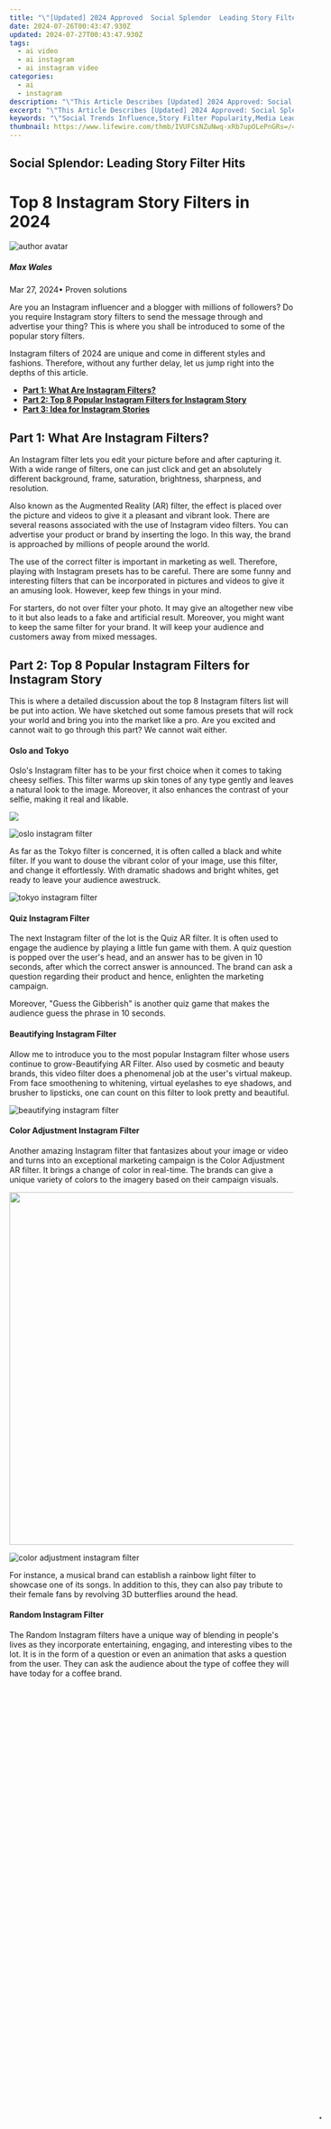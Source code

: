 ```yaml
---
title: "\"[Updated] 2024 Approved  Social Splendor  Leading Story Filter Hits\""
date: 2024-07-26T00:43:47.930Z
updated: 2024-07-27T00:43:47.930Z
tags:
  - ai video
  - ai instagram
  - ai instagram video
categories:
  - ai
  - instagram
description: "\"This Article Describes [Updated] 2024 Approved: Social Splendor: Leading Story Filter Hits\""
excerpt: "\"This Article Describes [Updated] 2024 Approved: Social Splendor: Leading Story Filter Hits\""
keywords: "\"Social Trends Influence,Story Filter Popularity,Media Leadership Stories,Significant Narrative Impact,Top Story Sensation,High-Impact Stories,Major Narratives Dominance\""
thumbnail: https://www.lifewire.com/thmb/IVUFCsNZuNwq-xRb7upOLePnGRs=/400x300/filters:no_upscale():max_bytes(150000):strip_icc()/GettyImages-535072327-57b25f5d3df78cd39c8469c6.jpg
---
```


## Social Splendor: Leading Story Filter Hits

# Top 8 Instagram Story Filters in 2024

![author avatar](https://images.wondershare.com/filmora/article-images/max-wales-author.jpg)

##### Max Wales

 Mar 27, 2024• Proven solutions

Are you an Instagram influencer and a blogger with millions of followers? Do you require Instagram story filters to send the message through and advertise your thing? This is where you shall be introduced to some of the popular story filters.

Instagram filters of 2024 are unique and come in different styles and fashions. Therefore, without any further delay, let us jump right into the depths of this article.

* [**Part 1: What Are Instagram Filters?**](#part1)
* [**Part 2: Top 8 Popular Instagram Filters for Instagram Story**](#part2)
* [**Part 3: Idea for Instagram Stories**](#part3)

## Part 1: What Are Instagram Filters?

An Instagram filter lets you edit your picture before and after capturing it. With a wide range of filters, one can just click and get an absolutely different background, frame, saturation, brightness, sharpness, and resolution.

Also known as the Augmented Reality (AR) filter, the effect is placed over the picture and videos to give it a pleasant and vibrant look. There are several reasons associated with the use of Instagram video filters. You can advertise your product or brand by inserting the logo. In this way, the brand is approached by millions of people around the world.

The use of the correct filter is important in marketing as well. Therefore, playing with Instagram presets has to be careful. There are some funny and interesting filters that can be incorporated in pictures and videos to give it an amusing look. However, keep few things in your mind.

For starters, do not over filter your photo. It may give an altogether new vibe to it but also leads to a fake and artificial result. Moreover, you might want to keep the same filter for your brand. It will keep your audience and customers away from mixed messages.

## Part 2: Top 8 Popular Instagram Filters for Instagram Story

This is where a detailed discussion about the top 8 Instagram filters list will be put into action. We have sketched out some famous presets that will rock your world and bring you into the market like a pro. Are you excited and cannot wait to go through this part? We cannot wait either.

#### Oslo and Tokyo

Oslo's Instagram filter has to be your first choice when it comes to taking cheesy selfies. This filter warms up skin tones of any type gently and leaves a natural look to the image. Moreover, it also enhances the contrast of your selfie, making it real and likable.

<!-- affiliate ads begin -->
<a href="https://secure.2checkout.com/order/checkout.php?PRODS=45152835&QTY=1&AFFILIATE=108875&CART=1"><img src="https://download.terabyteunlimited.com/banners/ad_800x450_d.jpg" border="0"></a>
<!-- affiliate ads end -->
![oslo instagram filter](https://images.wondershare.com/filmora/article-images/2021/popular-instagram-story-filters-1.jpg)

As far as the Tokyo filter is concerned, it is often called a black and white filter. If you want to douse the vibrant color of your image, use this filter, and change it effortlessly. With dramatic shadows and bright whites, get ready to leave your audience awestruck.

![tokyo instagram filter](https://images.wondershare.com/filmora/article-images/2021/popular-instagram-story-filters-2.jpg)

#### Quiz Instagram Filter

The next Instagram filter of the lot is the Quiz AR filter. It is often used to engage the audience by playing a little fun game with them. A quiz question is popped over the user's head, and an answer has to be given in 10 seconds, after which the correct answer is announced. The brand can ask a question regarding their product and hence, enlighten the marketing campaign.

Moreover, "Guess the Gibberish" is another quiz game that makes the audience guess the phrase in 10 seconds.

#### Beautifying Instagram Filter

Allow me to introduce you to the most popular Instagram filter whose users continue to grow-Beautifying AR Filter. Also used by cosmetic and beauty brands, this video filter does a phenomenal job at the user's virtual makeup. From face smoothening to whitening, virtual eyelashes to eye shadows, and brusher to lipsticks, one can count on this filter to look pretty and beautiful.

![beautifying instagram filter](https://images.wondershare.com/filmora/article-images/2021/popular-instagram-story-filters-4.jpg)

#### Color Adjustment Instagram Filter

Another amazing Instagram filter that fantasizes about your image or video and turns into an exceptional marketing campaign is the Color Adjustment AR filter. It brings a change of color in real-time. The brands can give a unique variety of colors to the imagery based on their campaign visuals.

<!-- affiliate ads begin -->
<a href="https://electronicx.pxf.io/c/5597632/1872496/14483" target="_top" id="1872496"><img src="//a.impactradius-go.com/display-ad/14483-1872496" border="0" alt="" width="750" height="625"/></a><img height="0" width="0" src="https://imp.pxf.io/i/5597632/1872496/14483" style="position:absolute;visibility:hidden;" border="0" />
<!-- affiliate ads end -->
![color adjustment instagram filter](https://images.wondershare.com/filmora/article-images/2021/popular-instagram-story-filters-5.jpg)

For instance, a musical brand can establish a rainbow light filter to showcase one of its songs. In addition to this, they can also pay tribute to their female fans by revolving 3D butterflies around the head.

#### Random Instagram Filter

The Random Instagram filters have a unique way of blending in people's lives as they incorporate entertaining, engaging, and interesting vibes to the lot. It is in the form of a question or even an animation that asks a question from the user. They can ask the audience about the type of coffee they will have today for a coffee brand.

<!-- affiliate ads begin -->
<span id="1793213">
					<video width="1080" height="1620" style="cursor:pointer"
           poster="//a.impactradius-go.com/display-clicktoplayimage/1793213.jpeg"
           onclick="if(!this.playClicked){this.play();this.setAttribute('controls',true);this.playClicked=true;}">
	   <source src="//a.impactradius-go.com/display-ad/19135-1793213">
	   <img src="//a.impactradius-go.com/display-clicktoplayimage/1793213.jpeg" style="border: none; height: 100%; width: 100%; object-fit: contain">
	</video>
	<div style="width:1080px;text-align:center"><a href="javascript:window.open(decodeURIComponent('https%3A%2F%2Ftinyland.pxf.io%2Fc%2F5597632%2F1793213%2F19135'), '_blank');void(0);">Click here</a></div>
</span>
<img height="0" width="0" src="https://imp.pxf.io/i/5597632/1793213/19135" style="position:absolute;visibility:hidden;" border="0" />
<!-- affiliate ads end -->
![random instagram filter](https://images.wondershare.com/filmora/article-images/2021/popular-instagram-story-filters-6.jpg)

A Random Instagram filter can access audiences for fun and ask what animated character they are and what country will be their next visit to.

#### Real World Instagram Filter

A Real-World Instagram filter allows the user to show virtual objects in reality. It plays quite an effective role in showcasing products that do not exist in real life. For instance, a brand with some character can be shown in the cameras virtually, and the audience can have access to them from anywhere if they have a camera.

<!-- affiliate ads begin -->
<a href="https://natural-cycles.sjv.io/c/5597632/2072200/17885" target="_top" id="2072200"><img src="//a.impactradius-go.com/display-ad/17885-2072200" border="0" alt="" width="728" height="90"/></a><img height="0" width="0" src="https://imp.pxf.io/i/5597632/2072200/17885" style="position:absolute;visibility:hidden;" border="0" />
<!-- affiliate ads end -->
![real world instagram filter](https://images.wondershare.com/filmora/article-images/2021/popular-instagram-story-filters-7.jpg)

One can also fake own a PS5 using the "Instagram filter of PS5 Box" and make people believe it. It has also contributed to the enhanced demand for PS5.

#### Immersive Instagram Filter

An Immersive Instagram filter has become popular like magic in the last few years. This charming filter lets the user enjoy a 3D virtual scene of their own choice and be a part of it like a pro. The marketing campaign can utilize this filter for their own brand advertisement.

![immersive instagram filter](https://images.wondershare.com/filmora/article-images/2021/popular-instagram-story-filters-8.jpg)

For football players, an Instagram AR Filter for Paris Saint-German Football Club was created that allowed them to wear jerseys and enjoy the virtual environment of the stadium.

#### Melbourne and Lagos

If you are looking for a story filter jack of all trades, Lagos has to be your first choice. It saturates the image without taking its true colors and leaves a grainy effect on the imagery.

<!-- affiliate ads begin -->
<a href="https://secure.2checkout.com/order/checkout.php?PRODS=45152810&QTY=1&AFFILIATE=108875&CART=1"> <img src="https://secure.avangate.com/images/merchant/842ca578342915ccb8ae069595ba7233/products/copy_bootit-ss1_178x139.jpg" border="0">The BootIt Collection covers multi-booting, partitioning, and disk imaging on traditional PC's using the standard BIOS and  newer PC's using UEFI.   The collection includes BootIt Bare Metal (BIBM) for standard BIOS systems and BootIt UEFI (BIU) for UEFI system. 
</a>
<!-- affiliate ads end -->
![lagos instagram filter](https://images.wondershare.com/filmora/article-images/2021/popular-instagram-story-filters-9.jpg)

As for the Melbourne Instagram filter gives a graceful pop of colors to the subject whilst handling the contrast like magic. If you have a dark picture in your gallery, let Melbourne handle it without hassle and nuisance.

<!-- affiliate ads begin -->
<a href="https://secure.2checkout.com/order/checkout.php?PRODS=4709458&QTY=1&AFFILIATE=108875&CART=1"><img src="https://3d-kstudio.com/wp-content/uploads/2019/10/Project-Manager-version-3-1600x900-768x419.jpg" border="0">Project Manager - Asset Browser for 3Ds Max</a>
<!-- affiliate ads end -->
![melbourne instagram filter](https://images.wondershare.com/filmora/article-images/2021/popular-instagram-story-filters-10.jpg)

## Part 3: Idea for Instagram Stories

The market swarms up with different, unique, engaging, and interactive ideas for Instagram stories. In this section, we shall discuss some of them.

Firstly watch the video below to help you find out the ideas for Instagram stories.

If you want more information about the Instagram video effect packs from [Wondershare Filmstock](https://tools.techidaily.com/wondershare/filmora/download/), then keep on reading.

#### Sharing the process and Behind the Scenes

One can share the process of making something. The audience and customers love when they have access to exclusive footage from the factory whilst they prepare their product. Not only this, but the views from behind the scenes also engage a great number of audiences. Allow me to introduce you to Wondershare Filmstock that features video effects incorporated into these ideas to make them lively.

[**Instagram Title Pack**](https://tools.techidaily.com/wondershare/filmora/download/) does the charm by adding customized texts and animated tiles while showing off their brand product and the process. A pack to count on anytime, don't you agree?

[![Download Filmora X Win Version](https://images.wondershare.com/filmora/guide/download-btn-win.jpg) ](https://tools.techidaily.com/wondershare/filmora/download/) [![Download Filmora X Mac Version](https://images.wondershare.com/filmora/guide/download-btn-mac.jpg) ](https://tools.techidaily.com/wondershare/filmora/download/)

#### Brand and Team Introductions

The business is done with the people, and the audience often prefers the brand that keeps its team in the loop. It is an amazing idea to first introduce the brand and answer questions like what it is bringing to the table, the target market, and how you are willing to solve problems. In the same way, the team introduction will also develop an emotional connection with the people.

With [**Instagram Stories Pack Vol1**](https://tools.techidaily.com/wondershare/filmora/download/), you can insert fashionable templates whilst introducing the brand and team. Furthermore, one can swipe up to know more about the company and people working there.

#### Promoting Posts on Stories

Another way to advertise your Instagram-based brand is to share the recent post as a story and hide it with some sticker. This will enhance the curiosity to see the actual post and bring them directly to your Instagram blog.

To do this like a pro, let me present to you [**Instagram Stories Pack Vol2**](https://tools.techidaily.com/wondershare/filmora/download/). This pack permits the user to share their favorite posts and moments from the blog and let the world have a look at them in the most engaging way possible.

<!-- affiliate ads begin -->
<a href="https://appsumo.8odi.net/c/5597632/2068407/7443" target="_top" id="2068407"><img src="//a.impactradius-go.com/display-ad/7443-2068407" border="0" alt="" width="1200" height="600"/></a><img height="0" width="0" src="https://appsumo.8odi.net/i/5597632/2068407/7443" style="position:absolute;visibility:hidden;" border="0" />
<!-- affiliate ads end -->
[![Download Filmora X Win Version](https://images.wondershare.com/filmora/guide/download-btn-win.jpg) ](https://tools.techidaily.com/wondershare/filmora/download/) [![Download Filmora X Mac Version](https://images.wondershare.com/filmora/guide/download-btn-mac.jpg) ](https://tools.techidaily.com/wondershare/filmora/download/)

#### Conclusion

The article encompassed Instagram filters and did a good job at introducing the bloggers to the top 8 popular AR filters. The ideas were also provided that could be used effectively for successful brand advertisement and marketing campaigns. The amazing packs offered by Wondershare Filmstock were also conveyed efficiently.

#### Frequently Asked Questions

* **How do you get different filters on Instagram?**

After you click an image, Instagram takes you to the editing screen, where you can swipe left and right to access the filters.

* **Why can't I find Instagram filters?**

Restart your device, reinstall the Instagram application, clear and cache or free up some RAM if you cannot find filters.

* **How do I search for filters on Instagram?**

Launch the Instagram app and open the camera. Swipe left on the icons located at the bottom of the screen and hit the magnifying glass. Click on any filter and preview it.

* **What filters does famous Instagram use?**

VSCO's A6 for a modern feed, VSCO's S2 for a bright aesthetic look, and VSCO's HB2 for a bold look are some of the famous filters.

<!-- affiliate ads begin -->
<a href="https://estore.winxdvd.com/order/checkout.php?PRODS=1412049&QTY=1&AFFILIATE=108875&CART=1"><img src="https://www.winxdvd.com/affiliate/new-banner/pt-200x200.jpg" border="0"></a>
<!-- affiliate ads end -->
![author avatar](https://images.wondershare.com/filmora/article-images/max-wales-author.jpg)

Max Wales

Max Wales is a writer and a lover of all things video.

Follow @Max Wales

##### Max Wales

 Mar 27, 2024• Proven solutions

Are you an Instagram influencer and a blogger with millions of followers? Do you require Instagram story filters to send the message through and advertise your thing? This is where you shall be introduced to some of the popular story filters.

Instagram filters of 2024 are unique and come in different styles and fashions. Therefore, without any further delay, let us jump right into the depths of this article.

* [**Part 1: What Are Instagram Filters?**](#part1)
* [**Part 2: Top 8 Popular Instagram Filters for Instagram Story**](#part2)
* [**Part 3: Idea for Instagram Stories**](#part3)

<!-- affiliate ads begin -->
<a href="https://shop.pcdj.com/order/checkout.php?PRODS=4698998&QTY=1&AFFILIATE=108875&CART=1"> <img src="https://secure.avangate.com/images/merchant/47f4b6321e9fd8e8f7326a6adc1a7c1e/products/MacBook_Pro_lyrx-withsinger-tv.png" border="0">LYRX is an easy-to-use karaoke software with the professional features karaoke hosts need to perform with precision. LYRX is karaoke show hosting software that supports all standard karaoke file types as well as HD video formats, and it’s truly fun to use. 
LYRX Karaoke Software MAC/WINDOWS (Includes Activation For 3 Machines)</a>
<!-- affiliate ads end -->
## Part 1: What Are Instagram Filters?

An Instagram filter lets you edit your picture before and after capturing it. With a wide range of filters, one can just click and get an absolutely different background, frame, saturation, brightness, sharpness, and resolution.

Also known as the Augmented Reality (AR) filter, the effect is placed over the picture and videos to give it a pleasant and vibrant look. There are several reasons associated with the use of Instagram video filters. You can advertise your product or brand by inserting the logo. In this way, the brand is approached by millions of people around the world.

The use of the correct filter is important in marketing as well. Therefore, playing with Instagram presets has to be careful. There are some funny and interesting filters that can be incorporated in pictures and videos to give it an amusing look. However, keep few things in your mind.

For starters, do not over filter your photo. It may give an altogether new vibe to it but also leads to a fake and artificial result. Moreover, you might want to keep the same filter for your brand. It will keep your audience and customers away from mixed messages.

<!-- affiliate ads begin -->
<a href="https://godlikehost.sjv.io/c/5597632/1920047/21774" target="_top" id="1920047"><img src="//a.impactradius-go.com/display-ad/21774-1920047" border="0" alt="" width="300" height="250"/></a><img height="0" width="0" src="https://imp.pxf.io/i/5597632/1920047/21774" style="position:absolute;visibility:hidden;" border="0" />
<!-- affiliate ads end -->
## Part 2: Top 8 Popular Instagram Filters for Instagram Story

This is where a detailed discussion about the top 8 Instagram filters list will be put into action. We have sketched out some famous presets that will rock your world and bring you into the market like a pro. Are you excited and cannot wait to go through this part? We cannot wait either.

#### Oslo and Tokyo

Oslo's Instagram filter has to be your first choice when it comes to taking cheesy selfies. This filter warms up skin tones of any type gently and leaves a natural look to the image. Moreover, it also enhances the contrast of your selfie, making it real and likable.

![oslo instagram filter](https://images.wondershare.com/filmora/article-images/2021/popular-instagram-story-filters-1.jpg)

As far as the Tokyo filter is concerned, it is often called a black and white filter. If you want to douse the vibrant color of your image, use this filter, and change it effortlessly. With dramatic shadows and bright whites, get ready to leave your audience awestruck.

<!-- affiliate ads begin -->
<a href="https://appsumo.8odi.net/c/5597632/2087484/7443" target="_top" id="2087484"><img src="//a.impactradius-go.com/display-ad/7443-2087484" border="0" alt="" width="1200" height="600"/></a><img height="0" width="0" src="https://appsumo.8odi.net/i/5597632/2087484/7443" style="position:absolute;visibility:hidden;" border="0" />
<!-- affiliate ads end -->
![tokyo instagram filter](https://images.wondershare.com/filmora/article-images/2021/popular-instagram-story-filters-2.jpg)

#### Quiz Instagram Filter

The next Instagram filter of the lot is the Quiz AR filter. It is often used to engage the audience by playing a little fun game with them. A quiz question is popped over the user's head, and an answer has to be given in 10 seconds, after which the correct answer is announced. The brand can ask a question regarding their product and hence, enlighten the marketing campaign.

Moreover, "Guess the Gibberish" is another quiz game that makes the audience guess the phrase in 10 seconds.

#### Beautifying Instagram Filter

Allow me to introduce you to the most popular Instagram filter whose users continue to grow-Beautifying AR Filter. Also used by cosmetic and beauty brands, this video filter does a phenomenal job at the user's virtual makeup. From face smoothening to whitening, virtual eyelashes to eye shadows, and brusher to lipsticks, one can count on this filter to look pretty and beautiful.

![beautifying instagram filter](https://images.wondershare.com/filmora/article-images/2021/popular-instagram-story-filters-4.jpg)

#### Color Adjustment Instagram Filter

Another amazing Instagram filter that fantasizes about your image or video and turns into an exceptional marketing campaign is the Color Adjustment AR filter. It brings a change of color in real-time. The brands can give a unique variety of colors to the imagery based on their campaign visuals.

<!-- affiliate ads begin -->
<a href="https://secure.2checkout.com/order/checkout.php?PRODS=4737285&QTY=1&AFFILIATE=108875&CART=1"><img src="https://secure.avangate.com/images/merchant/b2f83c409ce63012229fb9cd465bdcfe/products/copy_reporting_system.png" border="0">  KoolReport Pro  is an advanced solution for creating data reports and dashboards in PHP. Equipped with all  extended packages , KoolReport Pro is able to connect to various datasources, perform advanced data analysis, construct stunning charts and graphs and export your beautiful work to PDF, Excel, JPG or other formats. Plus, it includes powerful built-in reports such as pivot report and drill-down report which will save your time in building ones. 

 It will help you to write dynamic data reports easily, to construct intuitive dashboards or to build a whole business intelligence cockpit. 

  KoolReport Pro  package goes with Full Source Code, Royal Free, ONE (1) Year Priority Support, ONE (1) Year Free Upgrade and 30-Days Money Back Guarantee. 

  Developer License  allows  Single Developer  to create Unlimited Reports, deploy on Unlimited Servers and able deliver the work to Unlimited Clients. </a>
<!-- affiliate ads end -->
![color adjustment instagram filter](https://images.wondershare.com/filmora/article-images/2021/popular-instagram-story-filters-5.jpg)

For instance, a musical brand can establish a rainbow light filter to showcase one of its songs. In addition to this, they can also pay tribute to their female fans by revolving 3D butterflies around the head.

#### Random Instagram Filter

The Random Instagram filters have a unique way of blending in people's lives as they incorporate entertaining, engaging, and interesting vibes to the lot. It is in the form of a question or even an animation that asks a question from the user. They can ask the audience about the type of coffee they will have today for a coffee brand.

![random instagram filter](https://images.wondershare.com/filmora/article-images/2021/popular-instagram-story-filters-6.jpg)

A Random Instagram filter can access audiences for fun and ask what animated character they are and what country will be their next visit to.

#### Real World Instagram Filter

A Real-World Instagram filter allows the user to show virtual objects in reality. It plays quite an effective role in showcasing products that do not exist in real life. For instance, a brand with some character can be shown in the cameras virtually, and the audience can have access to them from anywhere if they have a camera.

![real world instagram filter](https://images.wondershare.com/filmora/article-images/2021/popular-instagram-story-filters-7.jpg)

One can also fake own a PS5 using the "Instagram filter of PS5 Box" and make people believe it. It has also contributed to the enhanced demand for PS5.

#### Immersive Instagram Filter

An Immersive Instagram filter has become popular like magic in the last few years. This charming filter lets the user enjoy a 3D virtual scene of their own choice and be a part of it like a pro. The marketing campaign can utilize this filter for their own brand advertisement.

![immersive instagram filter](https://images.wondershare.com/filmora/article-images/2021/popular-instagram-story-filters-8.jpg)

For football players, an Instagram AR Filter for Paris Saint-German Football Club was created that allowed them to wear jerseys and enjoy the virtual environment of the stadium.

#### Melbourne and Lagos

If you are looking for a story filter jack of all trades, Lagos has to be your first choice. It saturates the image without taking its true colors and leaves a grainy effect on the imagery.

![lagos instagram filter](https://images.wondershare.com/filmora/article-images/2021/popular-instagram-story-filters-9.jpg)

As for the Melbourne Instagram filter gives a graceful pop of colors to the subject whilst handling the contrast like magic. If you have a dark picture in your gallery, let Melbourne handle it without hassle and nuisance.

<!-- affiliate ads begin -->
<a href="https://shop.manycam.com/order/checkout.php?PRODS=17727588&QTY=1&AFFILIATE=108875&CART=1"><img src="https://secure.avangate.com/images/merchant/8230bea7d54bcdf99cdfe85cb07313d5/mcaffbanner600x500.png" border="0"></a>
<a href="https://shop.manycam.com/order/checkout.php?PRODS=17727588&QTY=1&AFFILIATE=108875&CART=1"><img src="https://secure.avangate.com/images/merchant/8230bea7d54bcdf99cdfe85cb07313d5/Affiliates_300x250px_valentinesday.png" border="0"></a>
<!-- affiliate ads end -->
![melbourne instagram filter](https://images.wondershare.com/filmora/article-images/2021/popular-instagram-story-filters-10.jpg)

## Part 3: Idea for Instagram Stories

The market swarms up with different, unique, engaging, and interactive ideas for Instagram stories. In this section, we shall discuss some of them.

Firstly watch the video below to help you find out the ideas for Instagram stories.

If you want more information about the Instagram video effect packs from [Wondershare Filmstock](https://tools.techidaily.com/wondershare/filmora/download/), then keep on reading.

#### Sharing the process and Behind the Scenes

One can share the process of making something. The audience and customers love when they have access to exclusive footage from the factory whilst they prepare their product. Not only this, but the views from behind the scenes also engage a great number of audiences. Allow me to introduce you to Wondershare Filmstock that features video effects incorporated into these ideas to make them lively.

[**Instagram Title Pack**](https://tools.techidaily.com/wondershare/filmora/download/) does the charm by adding customized texts and animated tiles while showing off their brand product and the process. A pack to count on anytime, don't you agree?

[![Download Filmora X Win Version](https://images.wondershare.com/filmora/guide/download-btn-win.jpg) ](https://tools.techidaily.com/wondershare/filmora/download/) [![Download Filmora X Mac Version](https://images.wondershare.com/filmora/guide/download-btn-mac.jpg) ](https://tools.techidaily.com/wondershare/filmora/download/)

#### Brand and Team Introductions

The business is done with the people, and the audience often prefers the brand that keeps its team in the loop. It is an amazing idea to first introduce the brand and answer questions like what it is bringing to the table, the target market, and how you are willing to solve problems. In the same way, the team introduction will also develop an emotional connection with the people.

With [**Instagram Stories Pack Vol1**](https://tools.techidaily.com/wondershare/filmora/download/), you can insert fashionable templates whilst introducing the brand and team. Furthermore, one can swipe up to know more about the company and people working there.

#### Promoting Posts on Stories

Another way to advertise your Instagram-based brand is to share the recent post as a story and hide it with some sticker. This will enhance the curiosity to see the actual post and bring them directly to your Instagram blog.

To do this like a pro, let me present to you [**Instagram Stories Pack Vol2**](https://tools.techidaily.com/wondershare/filmora/download/). This pack permits the user to share their favorite posts and moments from the blog and let the world have a look at them in the most engaging way possible.

<!-- affiliate ads begin -->
<a href="https://zebaoaffiliateprogram.pxf.io/c/5597632/1853659/21526" target="_top" id="1853659"><img src="//a.impactradius-go.com/display-ad/21526-1853659" border="0" alt="" width="1920" height="750"/></a><img height="0" width="0" src="https://imp.pxf.io/i/5597632/1853659/21526" style="position:absolute;visibility:hidden;" border="0" />
<!-- affiliate ads end -->
[![Download Filmora X Win Version](https://images.wondershare.com/filmora/guide/download-btn-win.jpg) ](https://tools.techidaily.com/wondershare/filmora/download/) [![Download Filmora X Mac Version](https://images.wondershare.com/filmora/guide/download-btn-mac.jpg) ](https://tools.techidaily.com/wondershare/filmora/download/)

#### Conclusion

The article encompassed Instagram filters and did a good job at introducing the bloggers to the top 8 popular AR filters. The ideas were also provided that could be used effectively for successful brand advertisement and marketing campaigns. The amazing packs offered by Wondershare Filmstock were also conveyed efficiently.

#### Frequently Asked Questions

* **How do you get different filters on Instagram?**

After you click an image, Instagram takes you to the editing screen, where you can swipe left and right to access the filters.

* **Why can't I find Instagram filters?**

Restart your device, reinstall the Instagram application, clear and cache or free up some RAM if you cannot find filters.

* **How do I search for filters on Instagram?**

Launch the Instagram app and open the camera. Swipe left on the icons located at the bottom of the screen and hit the magnifying glass. Click on any filter and preview it.

* **What filters does famous Instagram use?**

VSCO's A6 for a modern feed, VSCO's S2 for a bright aesthetic look, and VSCO's HB2 for a bold look are some of the famous filters.

<!-- affiliate ads begin -->
<a href="https://shop.manycam.com/order/checkout.php?PRODS=17728032&QTY=1&AFFILIATE=108875&CART=1"><img src="https://secure.avangate.com/images/merchant/8230bea7d54bcdf99cdfe85cb07313d5/mcaffbanner920x120.png" border="0"></a>
<!-- affiliate ads end -->
![author avatar](https://images.wondershare.com/filmora/article-images/max-wales-author.jpg)

Max Wales

Max Wales is a writer and a lover of all things video.

Follow @Max Wales

##### Max Wales

 Mar 27, 2024• Proven solutions

Are you an Instagram influencer and a blogger with millions of followers? Do you require Instagram story filters to send the message through and advertise your thing? This is where you shall be introduced to some of the popular story filters.

Instagram filters of 2024 are unique and come in different styles and fashions. Therefore, without any further delay, let us jump right into the depths of this article.

* [**Part 1: What Are Instagram Filters?**](#part1)
* [**Part 2: Top 8 Popular Instagram Filters for Instagram Story**](#part2)
* [**Part 3: Idea for Instagram Stories**](#part3)

## Part 1: What Are Instagram Filters?

An Instagram filter lets you edit your picture before and after capturing it. With a wide range of filters, one can just click and get an absolutely different background, frame, saturation, brightness, sharpness, and resolution.

Also known as the Augmented Reality (AR) filter, the effect is placed over the picture and videos to give it a pleasant and vibrant look. There are several reasons associated with the use of Instagram video filters. You can advertise your product or brand by inserting the logo. In this way, the brand is approached by millions of people around the world.

The use of the correct filter is important in marketing as well. Therefore, playing with Instagram presets has to be careful. There are some funny and interesting filters that can be incorporated in pictures and videos to give it an amusing look. However, keep few things in your mind.

For starters, do not over filter your photo. It may give an altogether new vibe to it but also leads to a fake and artificial result. Moreover, you might want to keep the same filter for your brand. It will keep your audience and customers away from mixed messages.

## Part 2: Top 8 Popular Instagram Filters for Instagram Story

This is where a detailed discussion about the top 8 Instagram filters list will be put into action. We have sketched out some famous presets that will rock your world and bring you into the market like a pro. Are you excited and cannot wait to go through this part? We cannot wait either.

#### Oslo and Tokyo

Oslo's Instagram filter has to be your first choice when it comes to taking cheesy selfies. This filter warms up skin tones of any type gently and leaves a natural look to the image. Moreover, it also enhances the contrast of your selfie, making it real and likable.

<!-- affiliate ads begin -->
<a href="https://bluettide.pxf.io/c/5597632/2042332/17092" target="_top" id="2042332"><img src="//a.impactradius-go.com/display-ad/17092-2042332" border="0" alt="BLUETTI NEW LAUNCH AC180T" width="960" height="900"/></a><img height="0" width="0" src="https://imp.pxf.io/i/5597632/2042332/17092" style="position:absolute;visibility:hidden;" border="0" />
<!-- affiliate ads end -->
![oslo instagram filter](https://images.wondershare.com/filmora/article-images/2021/popular-instagram-story-filters-1.jpg)

As far as the Tokyo filter is concerned, it is often called a black and white filter. If you want to douse the vibrant color of your image, use this filter, and change it effortlessly. With dramatic shadows and bright whites, get ready to leave your audience awestruck.

![tokyo instagram filter](https://images.wondershare.com/filmora/article-images/2021/popular-instagram-story-filters-2.jpg)

#### Quiz Instagram Filter

The next Instagram filter of the lot is the Quiz AR filter. It is often used to engage the audience by playing a little fun game with them. A quiz question is popped over the user's head, and an answer has to be given in 10 seconds, after which the correct answer is announced. The brand can ask a question regarding their product and hence, enlighten the marketing campaign.

Moreover, "Guess the Gibberish" is another quiz game that makes the audience guess the phrase in 10 seconds.

#### Beautifying Instagram Filter

Allow me to introduce you to the most popular Instagram filter whose users continue to grow-Beautifying AR Filter. Also used by cosmetic and beauty brands, this video filter does a phenomenal job at the user's virtual makeup. From face smoothening to whitening, virtual eyelashes to eye shadows, and brusher to lipsticks, one can count on this filter to look pretty and beautiful.

![beautifying instagram filter](https://images.wondershare.com/filmora/article-images/2021/popular-instagram-story-filters-4.jpg)

#### Color Adjustment Instagram Filter

Another amazing Instagram filter that fantasizes about your image or video and turns into an exceptional marketing campaign is the Color Adjustment AR filter. It brings a change of color in real-time. The brands can give a unique variety of colors to the imagery based on their campaign visuals.

![color adjustment instagram filter](https://images.wondershare.com/filmora/article-images/2021/popular-instagram-story-filters-5.jpg)

For instance, a musical brand can establish a rainbow light filter to showcase one of its songs. In addition to this, they can also pay tribute to their female fans by revolving 3D butterflies around the head.

#### Random Instagram Filter

The Random Instagram filters have a unique way of blending in people's lives as they incorporate entertaining, engaging, and interesting vibes to the lot. It is in the form of a question or even an animation that asks a question from the user. They can ask the audience about the type of coffee they will have today for a coffee brand.

<!-- affiliate ads begin -->
<a href="https://appsumo.8odi.net/c/5597632/2068411/7443" target="_top" id="2068411"><img src="//a.impactradius-go.com/display-ad/7443-2068411" border="0" alt="" width="1200" height="600"/></a><img height="0" width="0" src="https://appsumo.8odi.net/i/5597632/2068411/7443" style="position:absolute;visibility:hidden;" border="0" />
<!-- affiliate ads end -->
![random instagram filter](https://images.wondershare.com/filmora/article-images/2021/popular-instagram-story-filters-6.jpg)

A Random Instagram filter can access audiences for fun and ask what animated character they are and what country will be their next visit to.

#### Real World Instagram Filter

A Real-World Instagram filter allows the user to show virtual objects in reality. It plays quite an effective role in showcasing products that do not exist in real life. For instance, a brand with some character can be shown in the cameras virtually, and the audience can have access to them from anywhere if they have a camera.

<!-- affiliate ads begin -->
<a href="https://secure.2checkout.com/order/checkout.php?PRODS=38729081&QTY=1&AFFILIATE=108875&CART=1"><img src="https://website-prod.cache.wpscdn.com/img/wps-office-pdf-editor-1x.890dbda.png" border="0">
WPS Office Premium ( File Recovery, Photo Scanning, Convert PDF)--Yearly</a>
<!-- affiliate ads end -->
![real world instagram filter](https://images.wondershare.com/filmora/article-images/2021/popular-instagram-story-filters-7.jpg)

One can also fake own a PS5 using the "Instagram filter of PS5 Box" and make people believe it. It has also contributed to the enhanced demand for PS5.

#### Immersive Instagram Filter

An Immersive Instagram filter has become popular like magic in the last few years. This charming filter lets the user enjoy a 3D virtual scene of their own choice and be a part of it like a pro. The marketing campaign can utilize this filter for their own brand advertisement.

![immersive instagram filter](https://images.wondershare.com/filmora/article-images/2021/popular-instagram-story-filters-8.jpg)

For football players, an Instagram AR Filter for Paris Saint-German Football Club was created that allowed them to wear jerseys and enjoy the virtual environment of the stadium.

#### Melbourne and Lagos

If you are looking for a story filter jack of all trades, Lagos has to be your first choice. It saturates the image without taking its true colors and leaves a grainy effect on the imagery.

![lagos instagram filter](https://images.wondershare.com/filmora/article-images/2021/popular-instagram-story-filters-9.jpg)

As for the Melbourne Instagram filter gives a graceful pop of colors to the subject whilst handling the contrast like magic. If you have a dark picture in your gallery, let Melbourne handle it without hassle and nuisance.

<!-- affiliate ads begin -->
<a href="https://vapordna.pxf.io/c/5597632/1496243/17238" target="_top" id="1496243"><img src="//a.impactradius-go.com/display-ad/17238-1496243" border="0" alt="" width="1000" height="1221"/></a><img height="0" width="0" src="https://imp.pxf.io/i/5597632/1496243/17238" style="position:absolute;visibility:hidden;" border="0" />
<!-- affiliate ads end -->
![melbourne instagram filter](https://images.wondershare.com/filmora/article-images/2021/popular-instagram-story-filters-10.jpg)

## Part 3: Idea for Instagram Stories

The market swarms up with different, unique, engaging, and interactive ideas for Instagram stories. In this section, we shall discuss some of them.

Firstly watch the video below to help you find out the ideas for Instagram stories.

If you want more information about the Instagram video effect packs from [Wondershare Filmstock](https://tools.techidaily.com/wondershare/filmora/download/), then keep on reading.

#### Sharing the process and Behind the Scenes

One can share the process of making something. The audience and customers love when they have access to exclusive footage from the factory whilst they prepare their product. Not only this, but the views from behind the scenes also engage a great number of audiences. Allow me to introduce you to Wondershare Filmstock that features video effects incorporated into these ideas to make them lively.

[**Instagram Title Pack**](https://tools.techidaily.com/wondershare/filmora/download/) does the charm by adding customized texts and animated tiles while showing off their brand product and the process. A pack to count on anytime, don't you agree?

[![Download Filmora X Win Version](https://images.wondershare.com/filmora/guide/download-btn-win.jpg) ](https://tools.techidaily.com/wondershare/filmora/download/) [![Download Filmora X Mac Version](https://images.wondershare.com/filmora/guide/download-btn-mac.jpg) ](https://tools.techidaily.com/wondershare/filmora/download/)

#### Brand and Team Introductions

The business is done with the people, and the audience often prefers the brand that keeps its team in the loop. It is an amazing idea to first introduce the brand and answer questions like what it is bringing to the table, the target market, and how you are willing to solve problems. In the same way, the team introduction will also develop an emotional connection with the people.

With [**Instagram Stories Pack Vol1**](https://tools.techidaily.com/wondershare/filmora/download/), you can insert fashionable templates whilst introducing the brand and team. Furthermore, one can swipe up to know more about the company and people working there.

#### Promoting Posts on Stories

Another way to advertise your Instagram-based brand is to share the recent post as a story and hide it with some sticker. This will enhance the curiosity to see the actual post and bring them directly to your Instagram blog.

To do this like a pro, let me present to you [**Instagram Stories Pack Vol2**](https://tools.techidaily.com/wondershare/filmora/download/). This pack permits the user to share their favorite posts and moments from the blog and let the world have a look at them in the most engaging way possible.

<!-- affiliate ads begin -->
<a href="https://proteahair.pxf.io/c/5597632/1983634/23621" target="_top" id="1983634"><img src="//a.impactradius-go.com/display-ad/23621-1983634" border="0" alt="" width="320" height="100"/></a><img height="0" width="0" src="https://imp.pxf.io/i/5597632/1983634/23621" style="position:absolute;visibility:hidden;" border="0" />
<!-- affiliate ads end -->
[![Download Filmora X Win Version](https://images.wondershare.com/filmora/guide/download-btn-win.jpg) ](https://tools.techidaily.com/wondershare/filmora/download/) [![Download Filmora X Mac Version](https://images.wondershare.com/filmora/guide/download-btn-mac.jpg) ](https://tools.techidaily.com/wondershare/filmora/download/)

#### Conclusion

The article encompassed Instagram filters and did a good job at introducing the bloggers to the top 8 popular AR filters. The ideas were also provided that could be used effectively for successful brand advertisement and marketing campaigns. The amazing packs offered by Wondershare Filmstock were also conveyed efficiently.

#### Frequently Asked Questions

* **How do you get different filters on Instagram?**

After you click an image, Instagram takes you to the editing screen, where you can swipe left and right to access the filters.

* **Why can't I find Instagram filters?**

Restart your device, reinstall the Instagram application, clear and cache or free up some RAM if you cannot find filters.

* **How do I search for filters on Instagram?**

Launch the Instagram app and open the camera. Swipe left on the icons located at the bottom of the screen and hit the magnifying glass. Click on any filter and preview it.

* **What filters does famous Instagram use?**

VSCO's A6 for a modern feed, VSCO's S2 for a bright aesthetic look, and VSCO's HB2 for a bold look are some of the famous filters.

![author avatar](https://images.wondershare.com/filmora/article-images/max-wales-author.jpg)

Max Wales

Max Wales is a writer and a lover of all things video.

Follow @Max Wales

##### Max Wales

 Mar 27, 2024• Proven solutions

Are you an Instagram influencer and a blogger with millions of followers? Do you require Instagram story filters to send the message through and advertise your thing? This is where you shall be introduced to some of the popular story filters.

Instagram filters of 2024 are unique and come in different styles and fashions. Therefore, without any further delay, let us jump right into the depths of this article.

* [**Part 1: What Are Instagram Filters?**](#part1)
* [**Part 2: Top 8 Popular Instagram Filters for Instagram Story**](#part2)
* [**Part 3: Idea for Instagram Stories**](#part3)

<!-- affiliate ads begin -->
<a href="https://secure.2checkout.com/order/checkout.php?PRODS=3922934&QTY=1&AFFILIATE=108875&CART=1"><img src="https://secure.avangate.com/images/merchant/4b0a0290ad7df100b77e86839989a75e/products/ripperpro.png" border="0">WonderFox DVD Ripper Pro</a>
<!-- affiliate ads end -->
## Part 1: What Are Instagram Filters?

An Instagram filter lets you edit your picture before and after capturing it. With a wide range of filters, one can just click and get an absolutely different background, frame, saturation, brightness, sharpness, and resolution.

Also known as the Augmented Reality (AR) filter, the effect is placed over the picture and videos to give it a pleasant and vibrant look. There are several reasons associated with the use of Instagram video filters. You can advertise your product or brand by inserting the logo. In this way, the brand is approached by millions of people around the world.

The use of the correct filter is important in marketing as well. Therefore, playing with Instagram presets has to be careful. There are some funny and interesting filters that can be incorporated in pictures and videos to give it an amusing look. However, keep few things in your mind.

For starters, do not over filter your photo. It may give an altogether new vibe to it but also leads to a fake and artificial result. Moreover, you might want to keep the same filter for your brand. It will keep your audience and customers away from mixed messages.

<!-- affiliate ads begin -->
<a href="https://checkout.abbyy.com/order/checkout.php?PRODS=39254762&QTY=1&AFFILIATE=108875&CART=1"> <img src="https://secure.avangate.com/images/merchant/0e5fb5c76fca16adbee503c9aff393cd/products/11_FR-Badges-NEW-FR-Standard-16-WIN-200.png" border="0"> PDF application, powered by AI-based OCR, for unified workflows with both digital and scanned documents. </a>
<!-- affiliate ads end -->
## Part 2: Top 8 Popular Instagram Filters for Instagram Story

This is where a detailed discussion about the top 8 Instagram filters list will be put into action. We have sketched out some famous presets that will rock your world and bring you into the market like a pro. Are you excited and cannot wait to go through this part? We cannot wait either.

#### Oslo and Tokyo

Oslo's Instagram filter has to be your first choice when it comes to taking cheesy selfies. This filter warms up skin tones of any type gently and leaves a natural look to the image. Moreover, it also enhances the contrast of your selfie, making it real and likable.

<!-- affiliate ads begin -->
<a href="https://aligracehair.sjv.io/c/5597632/2087264/19272" target="_top" id="2087264"><img src="//a.impactradius-go.com/display-ad/19272-2087264" border="0" alt="" width="336" height="280"/></a><img height="0" width="0" src="https://imp.pxf.io/i/5597632/2087264/19272" style="position:absolute;visibility:hidden;" border="0" />
<!-- affiliate ads end -->
![oslo instagram filter](https://images.wondershare.com/filmora/article-images/2021/popular-instagram-story-filters-1.jpg)

As far as the Tokyo filter is concerned, it is often called a black and white filter. If you want to douse the vibrant color of your image, use this filter, and change it effortlessly. With dramatic shadows and bright whites, get ready to leave your audience awestruck.

<!-- affiliate ads begin -->
<a href="https://secure.2checkout.com/order/checkout.php?PRODS=11224199&QTY=1&AFFILIATE=108875&CART=1"><img src="https://secure.avangate.com/images/merchant/e09fdffe648a30658a9657bbed7b2388/products/copy_boxshot_lyricvideo.png" border="0">Lyric Video Creator Professional Version</a>
<!-- affiliate ads end -->
![tokyo instagram filter](https://images.wondershare.com/filmora/article-images/2021/popular-instagram-story-filters-2.jpg)

#### Quiz Instagram Filter

The next Instagram filter of the lot is the Quiz AR filter. It is often used to engage the audience by playing a little fun game with them. A quiz question is popped over the user's head, and an answer has to be given in 10 seconds, after which the correct answer is announced. The brand can ask a question regarding their product and hence, enlighten the marketing campaign.

Moreover, "Guess the Gibberish" is another quiz game that makes the audience guess the phrase in 10 seconds.

#### Beautifying Instagram Filter

Allow me to introduce you to the most popular Instagram filter whose users continue to grow-Beautifying AR Filter. Also used by cosmetic and beauty brands, this video filter does a phenomenal job at the user's virtual makeup. From face smoothening to whitening, virtual eyelashes to eye shadows, and brusher to lipsticks, one can count on this filter to look pretty and beautiful.

<!-- affiliate ads begin -->
<a href="https://secure.textstudio.com/order/checkout.php?PRODS=35633281&QTY=1&AFFILIATE=108875&CART=1"> <img src="https://secure.avangate.com/images/merchant/d6eb8222c9718486bdabce8b897380f7/products/2_premium-icon.png" border="0"> Take advantage of PREMIUM features. 
Create your texts / logos without any limitation. 
No attribution required when downloading. 
No advertising on the website. 
 TextStudio.com  PREMIUM - Monthly Membership</a>
<!-- affiliate ads end -->
![beautifying instagram filter](https://images.wondershare.com/filmora/article-images/2021/popular-instagram-story-filters-4.jpg)

#### Color Adjustment Instagram Filter

Another amazing Instagram filter that fantasizes about your image or video and turns into an exceptional marketing campaign is the Color Adjustment AR filter. It brings a change of color in real-time. The brands can give a unique variety of colors to the imagery based on their campaign visuals.

![color adjustment instagram filter](https://images.wondershare.com/filmora/article-images/2021/popular-instagram-story-filters-5.jpg)

For instance, a musical brand can establish a rainbow light filter to showcase one of its songs. In addition to this, they can also pay tribute to their female fans by revolving 3D butterflies around the head.

#### Random Instagram Filter

The Random Instagram filters have a unique way of blending in people's lives as they incorporate entertaining, engaging, and interesting vibes to the lot. It is in the form of a question or even an animation that asks a question from the user. They can ask the audience about the type of coffee they will have today for a coffee brand.

<!-- affiliate ads begin -->
<a href="https://secure.2checkout.com/order/checkout.php?PRODS=38729081&QTY=1&AFFILIATE=108875&CART=1"><img src="https://website-prod.cache.wpscdn.com/img/wps-writer-free-word-processor-1x.3d9c80d.png" border="0">
WPS Office Premium ( File Recovery, Photo Scanning, Convert PDF)--Yearly</a>
<!-- affiliate ads end -->
![random instagram filter](https://images.wondershare.com/filmora/article-images/2021/popular-instagram-story-filters-6.jpg)

A Random Instagram filter can access audiences for fun and ask what animated character they are and what country will be their next visit to.

#### Real World Instagram Filter

A Real-World Instagram filter allows the user to show virtual objects in reality. It plays quite an effective role in showcasing products that do not exist in real life. For instance, a brand with some character can be shown in the cameras virtually, and the audience can have access to them from anywhere if they have a camera.

![real world instagram filter](https://images.wondershare.com/filmora/article-images/2021/popular-instagram-story-filters-7.jpg)

One can also fake own a PS5 using the "Instagram filter of PS5 Box" and make people believe it. It has also contributed to the enhanced demand for PS5.

#### Immersive Instagram Filter

An Immersive Instagram filter has become popular like magic in the last few years. This charming filter lets the user enjoy a 3D virtual scene of their own choice and be a part of it like a pro. The marketing campaign can utilize this filter for their own brand advertisement.

![immersive instagram filter](https://images.wondershare.com/filmora/article-images/2021/popular-instagram-story-filters-8.jpg)

For football players, an Instagram AR Filter for Paris Saint-German Football Club was created that allowed them to wear jerseys and enjoy the virtual environment of the stadium.

#### Melbourne and Lagos

If you are looking for a story filter jack of all trades, Lagos has to be your first choice. It saturates the image without taking its true colors and leaves a grainy effect on the imagery.

<!-- affiliate ads begin -->
<a href="https://shop.emeditor.com/order/checkout.php?PRODS=4631722&QTY=1&AFFILIATE=108875&CART=1"><img src="https://www.emeditor.com/wp-content/uploads/2023/05/frontpage2-2048x588.webp" border="0">EmEditor Professional (Lifetime License, non-store app)</a>
<!-- affiliate ads end -->
![lagos instagram filter](https://images.wondershare.com/filmora/article-images/2021/popular-instagram-story-filters-9.jpg)

As for the Melbourne Instagram filter gives a graceful pop of colors to the subject whilst handling the contrast like magic. If you have a dark picture in your gallery, let Melbourne handle it without hassle and nuisance.

![melbourne instagram filter](https://images.wondershare.com/filmora/article-images/2021/popular-instagram-story-filters-10.jpg)

<!-- affiliate ads begin -->
<a href="https://twopages.pxf.io/c/5597632/1873313/18544" target="_top" id="1873313"><img src="//a.impactradius-go.com/display-ad/18544-1873313" border="0" alt="" width="1080" height="1263"/></a><img height="0" width="0" src="https://imp.pxf.io/i/5597632/1873313/18544" style="position:absolute;visibility:hidden;" border="0" />
<!-- affiliate ads end -->
## Part 3: Idea for Instagram Stories

The market swarms up with different, unique, engaging, and interactive ideas for Instagram stories. In this section, we shall discuss some of them.

Firstly watch the video below to help you find out the ideas for Instagram stories.

If you want more information about the Instagram video effect packs from [Wondershare Filmstock](https://tools.techidaily.com/wondershare/filmora/download/), then keep on reading.

#### Sharing the process and Behind the Scenes

One can share the process of making something. The audience and customers love when they have access to exclusive footage from the factory whilst they prepare their product. Not only this, but the views from behind the scenes also engage a great number of audiences. Allow me to introduce you to Wondershare Filmstock that features video effects incorporated into these ideas to make them lively.

[**Instagram Title Pack**](https://tools.techidaily.com/wondershare/filmora/download/) does the charm by adding customized texts and animated tiles while showing off their brand product and the process. A pack to count on anytime, don't you agree?

[![Download Filmora X Win Version](https://images.wondershare.com/filmora/guide/download-btn-win.jpg) ](https://tools.techidaily.com/wondershare/filmora/download/) [![Download Filmora X Mac Version](https://images.wondershare.com/filmora/guide/download-btn-mac.jpg) ](https://tools.techidaily.com/wondershare/filmora/download/)

#### Brand and Team Introductions

The business is done with the people, and the audience often prefers the brand that keeps its team in the loop. It is an amazing idea to first introduce the brand and answer questions like what it is bringing to the table, the target market, and how you are willing to solve problems. In the same way, the team introduction will also develop an emotional connection with the people.

With [**Instagram Stories Pack Vol1**](https://tools.techidaily.com/wondershare/filmora/download/), you can insert fashionable templates whilst introducing the brand and team. Furthermore, one can swipe up to know more about the company and people working there.

#### Promoting Posts on Stories

Another way to advertise your Instagram-based brand is to share the recent post as a story and hide it with some sticker. This will enhance the curiosity to see the actual post and bring them directly to your Instagram blog.

To do this like a pro, let me present to you [**Instagram Stories Pack Vol2**](https://tools.techidaily.com/wondershare/filmora/download/). This pack permits the user to share their favorite posts and moments from the blog and let the world have a look at them in the most engaging way possible.

[![Download Filmora X Win Version](https://images.wondershare.com/filmora/guide/download-btn-win.jpg) ](https://tools.techidaily.com/wondershare/filmora/download/) [![Download Filmora X Mac Version](https://images.wondershare.com/filmora/guide/download-btn-mac.jpg) ](https://tools.techidaily.com/wondershare/filmora/download/)

#### Conclusion

The article encompassed Instagram filters and did a good job at introducing the bloggers to the top 8 popular AR filters. The ideas were also provided that could be used effectively for successful brand advertisement and marketing campaigns. The amazing packs offered by Wondershare Filmstock were also conveyed efficiently.

#### Frequently Asked Questions

* **How do you get different filters on Instagram?**

After you click an image, Instagram takes you to the editing screen, where you can swipe left and right to access the filters.

* **Why can't I find Instagram filters?**

Restart your device, reinstall the Instagram application, clear and cache or free up some RAM if you cannot find filters.

* **How do I search for filters on Instagram?**

Launch the Instagram app and open the camera. Swipe left on the icons located at the bottom of the screen and hit the magnifying glass. Click on any filter and preview it.

* **What filters does famous Instagram use?**

VSCO's A6 for a modern feed, VSCO's S2 for a bright aesthetic look, and VSCO's HB2 for a bold look are some of the famous filters.

![author avatar](https://images.wondershare.com/filmora/article-images/max-wales-author.jpg)

Max Wales

Max Wales is a writer and a lover of all things video.

Follow @Max Wales

<ins class="adsbygoogle"
     style="display:block"
     data-ad-format="autorelaxed"
     data-ad-client="ca-pub-7571918770474297"
     data-ad-slot="1223367746"></ins>

<ins class="adsbygoogle"
     style="display:block"
     data-ad-format="autorelaxed"
     data-ad-client="ca-pub-7571918770474297"
     data-ad-slot="1223367746"></ins>



<ins class="adsbygoogle"
     style="display:block"
     data-ad-client="ca-pub-7571918770474297"
     data-ad-slot="8358498916"
     data-ad-format="auto"
     data-full-width-responsive="true"></ins>





